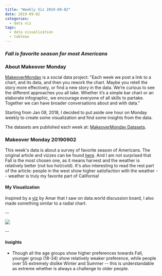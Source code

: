 ```yaml
---
title: "Weekly Viz 2019-09-02"
date: 2019-09-02
categories:
  - data viz
tags:
  - data visualization
  - tableau
---
```


### *Fall is favorite season for most Americans*


### About Makeover Monday

[MakeoverMonday](http://www.makeovermonday.co.uk/) is a social data project:
"Each week we post a link to a chart, and its data, and then you rework the chart.
Maybe you retell the story more effectively, or find a new story in the data.
We’re curious to see the different approaches you all take. Whether it’s a simple bar chart or an elaborate infographic, we encourage everyone of all skills to partake.
Together we can have broader conversations about and with data."

Starting from Jan 08, 2018, I decided to put aside one hour on Monday weekly to create some visualization and find some insights from the data.

The datasets are published each week at: [MakeoverMonday Datasets](http://www.makeovermonday.co.uk/data/).

### Makeover Monday 20190902

This week's data is about a survey of favorite season of Americans. The original article and vizzes can be found [here](https://today.yougov.com/topics/lifestyle/articles-reports/2013/06/10/fall-favorite-season-most-americans-33-heartland-l). And I am not surprised that Fall is the most chosen one, as it means harvest and the weather is relatively better (not too hot/cold). It's also interesting to read the rest part of the article: people in the west show higher satisfaction with the weather -- weather is truly my favorite part of California!  

#### My Visualization

Inspired by a [viz](https://public.tableau.com/profile/amarsingh#!/vizhome/FavouriteSeasonforAmericansMM2019W36/FavouriteSeasonforAmericansMM2019W36) by Amar that I saw on data.world discussion board, I also made something similar to a radial chart.    

--  
<div class='tableauPlaceholder' id='viz1567460062164' style='position: relative'>
<noscript><a href='#'>
  <img alt=' ' src='https:&#47;&#47;public.tableau.com&#47;static&#47;images&#47;Ma&#47;MakeOverMonday20190902&#47;FavoriteSeason&#47;1_rss.png' style='border: none' />
</a></noscript>
<object class='tableauViz'  style='display:none;'>
  <param name='host_url' value='https%3A%2F%2Fpublic.tableau.com%2F' /> 
  <param name='embed_code_version' value='3' />
  <param name='site_root' value='' />
  <param name='name' value='MakeOverMonday20190902&#47;FavoriteSeason' />
  <param name='tabs' value='no' />
  <param name='toolbar' value='yes' />
  <param name='static_image' value='https:&#47;&#47;public.tableau.com&#47;static&#47;images&#47;Ma&#47;MakeOverMonday20190902&#47;FavoriteSeason&#47;1.png' />
  <param name='animate_transition' value='yes' />
  <param name='display_static_image' value='yes' />
  <param name='display_spinner' value='yes' />
  <param name='display_overlay' value='yes' />
  <param name='display_count' value='yes' />
</object></div>             
<script type='text/javascript'>               
  var divElement = document.getElementById('viz1567460062164');       
  var vizElement = divElement.getElementsByTagName('object')[0];           
  if ( divElement.offsetWidth > 800 ) { vizElement.style.width='800px';vizElement.style.height='527px';} else if ( divElement.offsetWidth > 500 ) { vizElement.style.width='800px';vizElement.style.height='527px';} else { vizElement.style.width='100%';vizElement.style.height='1327px';}    
  var scriptElement = document.createElement('script');      
  scriptElement.src = 'https://public.tableau.com/javascripts/api/viz_v1.js';      
  vizElement.parentNode.insertBefore(scriptElement, vizElement);             
</script>
  
--  

#### Insights
* Though all the age groups show higher preferences towards Fall, younger group (18-34) show relatively weaker preference, while people over 55 extremely dislike Winter and Summer -- this is understandable as extreme whether is always a challenge to older people.  

